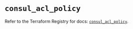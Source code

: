 # `consul_acl_policy`

Refer to the Terraform Registry for docs: [`consul_acl_policy`](https://registry.terraform.io/providers/hashicorp/consul/2.21.0/docs/resources/acl_policy).
